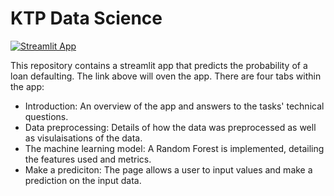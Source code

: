 # KTP Data Science


[![Streamlit App](https://static.streamlit.io/badges/streamlit_badge_black_white.svg)](https://jessb7-loan-default-prediciton-app-grb3yv.streamlitapp.com/)

This repository contains a streamlit app that predicts the probability of a loan defaulting.
The link above will oven the app. 
There are four tabs within the app:
- Introduction: An overview of the app and answers to the tasks' technical questions.
- Data preprocessing: Details of how the data was preprocessed as well as visulaisations of the data.
- The machine learning model: A Random Forest is implemented, detailing the features used and metrics.
- Make a prediciton: The page allows a user to input values and make a prediction on the input data.
